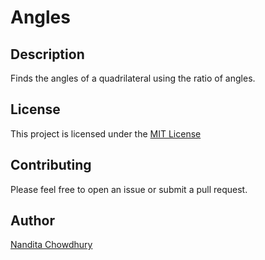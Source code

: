 # Angles

## Description
Finds the angles of a quadrilateral using the ratio of angles.

## License
This project is licensed under the [MIT License]([./license](https://github.com/chowdhurynandita/jackpot/blob/main/LICENSE))

## Contributing
Please feel free to open an issue or submit a pull request.

## Author
[Nandita Chowdhury](https://github.com/chowdhurynandita)
